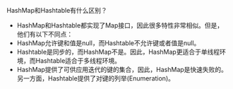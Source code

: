 HashMap和Hashtable有什么区别？

  * HashMap和Hashtable都实现了Map接口，因此很多特性非常相似。但是，他们有以下不同点：
  * HashMap允许键和值是null，而Hashtable不允许键或者值是null。
  * Hashtable是同步的，而HashMap不是。因此，HashMap更适合于单线程环境，而Hashtable适合于多线程环境。
  * HashMap提供了可供应用迭代的键的集合，因此，HashMap是快速失败的。另一方面，Hashtable提供了对键的列举(Enumeration)。
